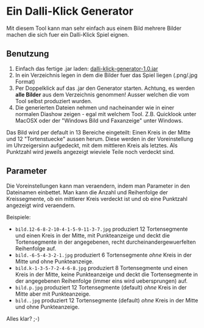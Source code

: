 Ein Dalli-Klick Generator
=========================

Mit diesem Tool kann man sehr einfach aus einem Bild mehrere Bilder machen die sich fuer ein Dalli-Klick Spiel eignen.

Benutzung
---------

1. Einfach das fertige .jar laden: [dalli-klick-generator-1.0.jar](https://github.com/downloads/jaetzold/dalli-klick-generator/dalli-klick-generator-1.0.jar)
2. In ein Verzeichnis legen in dem die Bilder fuer das Spiel liegen (.png/.jpg Format)
3. Per Doppelklick auf das .jar den Generator starten. Achtung, es werden **alle Bilder** aus dem Verzeichnis genommen! Ausser welchen die vom Tool selbst produziert wurden.
4. Die generierten Dateien nehmen und nacheinander wie in einer normalen Diashow zeigen - egal mit welchem Tool. Z.B. Quicklook unter MacOSX oder der "Windows Bild und Faxanzeige" unter Windows.

Das Bild wird per default in 13 Bereiche eingeteilt: Einen Kreis in der Mitte und 12 "Tortenstuecke" aussen herum.
Diese werden in der Voreinstellung im Uhrzeigersinn aufgedeckt, mit dem mittleren Kreis als letztes. Als Punktzahl wird jeweils angezeigt wieviele Teile noch verdeckt sind.

Parameter
---------

Die Voreinstellungen kann man veraendern, indem man Parameter in den Dateinamen einbettet.
Man kann die Anzahl und Reihenfolge der Kreissegmente, ob ein mittlerer Kreis verdeckt ist und ob eine Punktzahl angezeigt wird veraendern.

Beispiele:

* `bild.12-6-8-2-10-4-1-5-9-11-3-7.jpg` produziert 12 Tortensegmente und einen Kreis in der Mitte, mit Punkteanzeige und deckt die Tortensegmente in der angegebenen, recht durcheinandergewuerfelten Reihenfolge auf.
* `bild.-6-5-4-3-2-1.jpg` produziert 6 Tortensegmente _ohne_ Kreis in der Mitte und ohne Punkteanzeige.
* `bild.k-1-3-5-7-2-4-6-8.jpg` produziert 8 Tortensegmente und einen Kreis in der Mitte, keine Punkteanzeige und deckt die Tortensegmente in der angegebenen Reihenfolge (immer eins wird uebersprungen) auf.
* `bild.p.jpg` produziert 12 Tortensegmente (default) _ohne_ Kreis in der Mitte aber mit Punkteanzeige.
* `bild..jpg` produziert 12 Tortensegmente (default) _ohne_ Kreis in der Mitte und ohne Punkteanzeige.

Alles klar? ;-)
